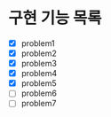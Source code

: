 # 구현 기능 목록

- [x] problem1
- [x] problem2
- [x] problem3
- [x] problem4
- [x] problem5
- [ ] problem6
- [ ] problem7